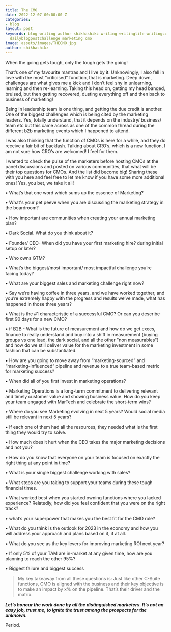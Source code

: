 ```yaml
---
title: The CMO
date: 2022-12-07 00:00:00 Z
categories:
- blog
layout: post
keywords: blog writing author shikhashikz writing writinglife writingcommunity dailyblogpost
  dailyblogpostchallenge marketing cmo
image: assets/images/THECMO.jpg
author: shikhashikz
---
```


When the going gets tough, only the tough gets the going!

That’s one of my favourite mantras and I live by it. Unknowingly, I also fell in love with the most “criticised” function, that is marketing. Deep down, challenges are what gives me a kick and I don’t feel shy in unlearning, learning and then re-learning. Taking this head on, getting my head banged, bruised, but then getting recovered, dusting everything off and then back to business of marketing!

Being in leadership team is one thing, and getting the due credit is another. One of the biggest challenges which is being cited by the marketing leaders. Yes, totally understand, that it depends on the industry/ business/ team etc but this came across as one of the common thread during the different b2b marketing events which I happened to attend.

I was also thinking that the function of CMOs is here for a while, and they do receive a fair bit of backlash. Talking about CRO’s, which is a new function, I am not sure how CRO’s are welcomed! I feel for them.

I wanted to check the pulse of the marketers before hosting CMOs at the panel discussions and posted on various communities, that what will be their top questions for CMOs. And the list did become big! Sharing these with you here and feel free to let me know if you have some more additional ones! Yes, you bet, we take it all! 

•	What’s that one word which sums up the essence of Marketing?

•	What's your pet peeve when you are discussing the marketing strategy in the boardroom?

•	How important are communities when creating your annual marketing plan?

•	Dark Social. What do you think about it?

•	Founder/ CEO- When did you have your first marketing hire? during initial setup or later?

•	Who owns GTM?

•	What’s the biggest/most important/ most impactful challenge you’re facing today? 

•	What are your biggest sales and marketing challenge right now?

•	Say we’re having coffee in three years, and we have worked together, and you’re extremely happy with the progress and results we’ve made, what has happened in those three years?

•	What is the #1 characteristic of a successful CMO? Or can you describe first 90 days for a new CMO?

•	if B2B - What is the future of measurement and how do we get execs, finance to really understand and buy into a shift in measurement (buying groups vs one lead, the dark social, and all the other "non measurables") and how do we still deliver value for the marketing investment in some fashion that can be substantiated.

•	How are you going to move away from “marketing-sourced” and “marketing-influenced” pipeline and revenue to a true team-based metric for marketing success?

•	When did all of you first invest in marketing operations?

•	Marketing Operations is a long-term commitment to delivering relevant and timely customer value and showing business value. How do you keep your team engaged with MarTech and celebrate the short-term wins?

•	Where do you see Marketing evolving in next 5 years? Would social media still be relevant in next 5 years?

•	If each one of them had all the resources, they needed what is the first thing they would try to solve.

•	How much does it hurt when the CEO takes the major marketing decisions and not you?

•	How do you know that everyone on your team is focused on exactly the right thing at any point in time?

•	What is your single biggest challenge working with sales?

•	What steps are you taking to support your teams during these tough financial times.

•	What worked best when you started owning functions where you lacked experience? Relatedly, how did you feel confident that you were on the right track?

•	what’s your superpower that makes you the best fit for the CMO role?

•	What do you think is the outlook for 2023 in the economy and how you will address your approach and plans based on it, if at all. 

•	What do you see as the key levers for improving marketing ROI next year?

•	If only 5% of your TAM are in-market at any given time, how are you planning to reach the other 95%?

•	Biggest failure and biggest success

>My key takeaway from all these questions is: Just like other C-Suite functions, CMO is aligned with the business and their key objective is to make an impact by x% on the pipeline. That’s their driver and the matrix.

***Let’s honour the work done by all the distinguished marketers. It’s not an easy job, trust me, to ignite the trust among the prospects for the unknown.***

Period.
